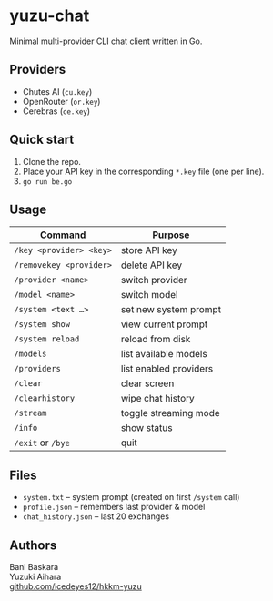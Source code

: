 # yuzu-chat

Minimal multi-provider CLI chat client written in Go.

## Providers
- Chutes AI (`cu.key`)
- OpenRouter (`or.key`)
- Cerebras (`ce.key`)

## Quick start
1. Clone the repo.
2. Place your API key in the corresponding `*.key` file (one per line).
3. `go run be.go`

## Usage
| Command | Purpose |
|---------|---------|
| `/key <provider> <key>` | store API key |
| `/removekey <provider>` | delete API key |
| `/provider <name>` | switch provider |
| `/model <name>` | switch model |
| `/system <text …>` | set new system prompt |
| `/system show` | view current prompt |
| `/system reload` | reload from disk |
| `/models` | list available models |
| `/providers` | list enabled providers |
| `/clear` | clear screen |
| `/clearhistory` | wipe chat history |
| `/stream` | toggle streaming mode |
| `/info` | show status |
| `/exit` or `/bye` | quit |

## Files
- `system.txt` – system prompt (created on first `/system` call)
- `profile.json` – remembers last provider & model
- `chat_history.json` – last 20 exchanges

## Authors
Bani Baskara  
Yuzuki Aihara  
[github.com/icedeyes12/hkkm-yuzu](https://github.com/icedeyes12/hkkm-yuzu)
